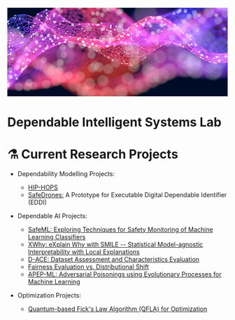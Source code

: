 ![Dependable Intelligent Systems Lab](https://github.com/Dependable-Intelligent-Systems-Lab/.github/blob/main/Figures/dependable_ai_fig1.jpg)

# Dependable Intelligent Systems Lab

# ⚗️ Current Research Projects
* Dependability Modelling Projects:
  - [HIP-HOPS](https://hip-hops.co.uk/)
  - [SafeDrones:](https://github.com/Dependable-Intelligent-Systems-Lab/SafeDrones) A Prototype for Executable Digital Dependable Identifier (EDDI)
  
* Dependable AI Projects:
  - [SafeML: Exploring Techniques for Safety Monitoring of Machine Learning Classifiers](https://github.com/ISorokos/SafeML)
  - [XWhy: eXplain Why with SMILE -- Statistical Model-agnostic Interpretability with Local Explanations](https://github.com/Dependable-Intelligent-Systems-Lab/xwhy)
  - [D-ACE: Dataset Assessment and Characteristics Evaluation](https://github.com/Dependable-Intelligent-Systems-Lab/Dataset-Characteristics)
  - [Fairness Evaluation vs. Distributional Shift](https://github.com/Dependable-Intelligent-Systems-Lab/Fairness_vs_Distributional_Shift)
  - [APEP-ML: Adversarial Poisonings using Evolutionary Processes for Machine Learning](https://github.com/koo-ec/APEP-ML/blob/main/README.md)
  
* Optimization Projects:
  - [Quantum-based Fick's Law Algorithm (QFLA) for Optimization](https://github.com/Dependable-Intelligent-Systems-Lab/Quantum-Fick-s-Law-Algorithm)
